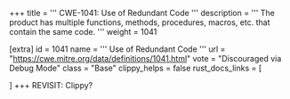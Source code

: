 +++
title = '''
CWE-1041: Use of Redundant Code
'''
description	= '''
The product has multiple functions, methods, procedures, macros, etc. that contain the same code.
'''
weight = 1041

[extra]
id = 1041
name = '''
Use of Redundant Code
'''
url = "https://cwe.mitre.org/data/definitions/1041.html"
vote = "Discouraged via Debug Mode"
class = "Base"
clippy_helps = false
rust_docs_links = [
	
]
+++
REVISIT: Clippy?